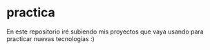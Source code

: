 # practica
En este repositorio iré subiendo mis proyectos que vaya usando para practicar nuevas tecnologías :)
